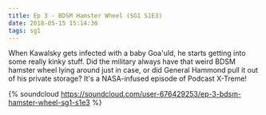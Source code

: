 ```yaml
---
title: Ep 3 - BDSM Hamster Wheel (SG1 S1E3)
date: 2018-05-15 15:14:36
tags: sg1
---
```


When Kawalsky gets infected with a baby Goa'uld, he starts getting into some really kinky stuff. Did the military always have that weird BDSM hamster wheel lying around just in case, or did General Hammond pull it out of his private storage? It's a NASA-infused episode of Podcast X-Treme!

{% soundcloud https://soundcloud.com/user-676429253/ep-3-bdsm-hamster-wheel-sg1-s1e3 %}